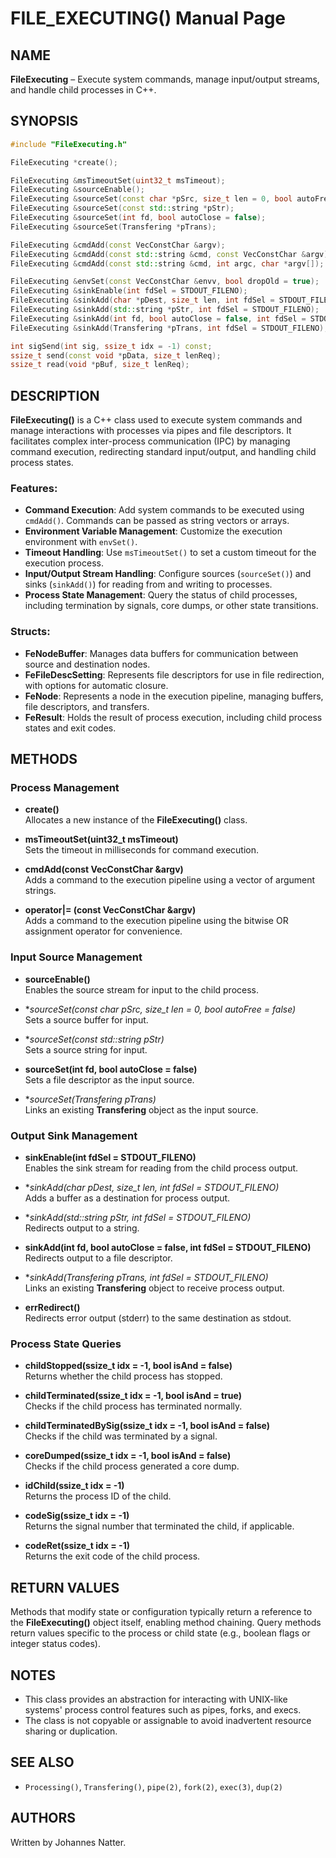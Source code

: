 
# FILE_EXECUTING() Manual Page

## NAME
**FileExecuting** – Execute system commands, manage input/output streams, and handle child processes in C++.

## SYNOPSIS
```cpp
#include "FileExecuting.h"

FileExecuting *create();

FileExecuting &msTimeoutSet(uint32_t msTimeout);
FileExecuting &sourceEnable();
FileExecuting &sourceSet(const char *pSrc, size_t len = 0, bool autoFree = false);
FileExecuting &sourceSet(const std::string *pStr);
FileExecuting &sourceSet(int fd, bool autoClose = false);
FileExecuting &sourceSet(Transfering *pTrans);

FileExecuting &cmdAdd(const VecConstChar &argv);
FileExecuting &cmdAdd(const std::string &cmd, const VecConstChar &argv);
FileExecuting &cmdAdd(const std::string &cmd, int argc, char *argv[]);

FileExecuting &envSet(const VecConstChar &envv, bool dropOld = true);
FileExecuting &sinkEnable(int fdSel = STDOUT_FILENO);
FileExecuting &sinkAdd(char *pDest, size_t len, int fdSel = STDOUT_FILENO);
FileExecuting &sinkAdd(std::string *pStr, int fdSel = STDOUT_FILENO);
FileExecuting &sinkAdd(int fd, bool autoClose = false, int fdSel = STDOUT_FILENO);
FileExecuting &sinkAdd(Transfering *pTrans, int fdSel = STDOUT_FILENO);

int sigSend(int sig, ssize_t idx = -1) const;
ssize_t send(const void *pData, size_t lenReq);
ssize_t read(void *pBuf, size_t lenReq);
```

## DESCRIPTION
**FileExecuting()** is a C++ class used to execute system commands and manage interactions with processes via pipes and file descriptors. It facilitates complex inter-process communication (IPC) by managing command execution, redirecting standard input/output, and handling child process states.

### Features:
- **Command Execution**: Add system commands to be executed using `cmdAdd()`. Commands can be passed as string vectors or arrays.
- **Environment Variable Management**: Customize the execution environment with `envSet()`.
- **Timeout Handling**: Use `msTimeoutSet()` to set a custom timeout for the execution process.
- **Input/Output Stream Handling**: Configure sources (`sourceSet()`) and sinks (`sinkAdd()`) for reading from and writing to processes.
- **Process State Management**: Query the status of child processes, including termination by signals, core dumps, or other state transitions.

### Structs:
- **FeNodeBuffer**: Manages data buffers for communication between source and destination nodes. 
- **FeFileDescSetting**: Represents file descriptors for use in file redirection, with options for automatic closure.
- **FeNode**: Represents a node in the execution pipeline, managing buffers, file descriptors, and transfers.
- **FeResult**: Holds the result of process execution, including child process states and exit codes.

## METHODS

### Process Management
- **create()**  
  Allocates a new instance of the **FileExecuting()** class.

- **msTimeoutSet(uint32_t msTimeout)**  
  Sets the timeout in milliseconds for command execution.

- **cmdAdd(const VecConstChar &argv)**  
  Adds a command to the execution pipeline using a vector of argument strings.

- **operator|= (const VecConstChar &argv)**  
  Adds a command to the execution pipeline using the bitwise OR assignment operator for convenience.

### Input Source Management
- **sourceEnable()**  
  Enables the source stream for input to the child process.

- **sourceSet(const char *pSrc, size_t len = 0, bool autoFree = false)**  
  Sets a source buffer for input.

- **sourceSet(const std::string *pStr)**  
  Sets a source string for input.

- **sourceSet(int fd, bool autoClose = false)**  
  Sets a file descriptor as the input source.

- **sourceSet(Transfering *pTrans)**  
  Links an existing **Transfering** object as the input source.

### Output Sink Management
- **sinkEnable(int fdSel = STDOUT_FILENO)**  
  Enables the sink stream for reading from the child process output.

- **sinkAdd(char *pDest, size_t len, int fdSel = STDOUT_FILENO)**  
  Adds a buffer as a destination for process output.

- **sinkAdd(std::string *pStr, int fdSel = STDOUT_FILENO)**  
  Redirects output to a string.

- **sinkAdd(int fd, bool autoClose = false, int fdSel = STDOUT_FILENO)**  
  Redirects output to a file descriptor.

- **sinkAdd(Transfering *pTrans, int fdSel = STDOUT_FILENO)**  
  Links an existing **Transfering** object to receive process output.

- **errRedirect()**  
  Redirects error output (stderr) to the same destination as stdout.

### Process State Queries
- **childStopped(ssize_t idx = -1, bool isAnd = false)**  
  Returns whether the child process has stopped.

- **childTerminated(ssize_t idx = -1, bool isAnd = true)**  
  Checks if the child process has terminated normally.

- **childTerminatedBySig(ssize_t idx = -1, bool isAnd = false)**  
  Checks if the child was terminated by a signal.

- **coreDumped(ssize_t idx = -1, bool isAnd = false)**  
  Checks if the child process generated a core dump.

- **idChild(ssize_t idx = -1)**  
  Returns the process ID of the child.

- **codeSig(ssize_t idx = -1)**  
  Returns the signal number that terminated the child, if applicable.

- **codeRet(ssize_t idx = -1)**  
  Returns the exit code of the child process.

## RETURN VALUES
Methods that modify state or configuration typically return a reference to the **FileExecuting()** object itself, enabling method chaining. Query methods return values specific to the process or child state (e.g., boolean flags or integer status codes).

## NOTES
- This class provides an abstraction for interacting with UNIX-like systems' process control features such as pipes, forks, and execs.
- The class is not copyable or assignable to avoid inadvertent resource sharing or duplication.

## SEE ALSO
- `Processing()`, `Transfering()`, `pipe(2)`, `fork(2)`, `exec(3)`, `dup(2)`

## AUTHORS
Written by Johannes Natter.

